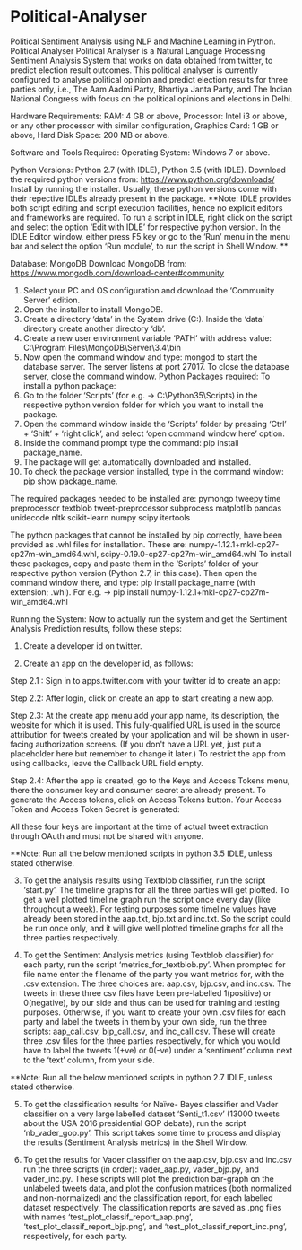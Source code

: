 # Political-Analyser
Political Sentiment Analysis using NLP and Machine Learning in Python.
Political Analyser
Political Analyser is a Natural Language Processing Sentiment Analysis System that works on data obtained from twitter, to predict election result outcomes.
This political analyser is currently configured to analyse political opinion and predict election results for three parties only, i.e., The Aam Aadmi Party, Bhartiya Janta Party, and The Indian National Congress with focus on the political opinions and elections in Delhi.

Hardware Requirements: 
RAM: 4 GB or above, Processor: Intel i3 or above, or any other processor with similar configuration, Graphics Card: 1 GB or above, Hard Disk Space: 200 MB or above.

Software and Tools Required:
Operating System: Windows 7 or above.

Python Versions: Python 2.7 (with IDLE), Python 3.5 (with IDLE).
Download the required python versions from: https://www.python.org/downloads/
Install by running the installer.
Usually, these python versions come with their repective IDLEs already present in the package.
**Note:
IDLE provides both script editing and script execution facilities, hence no explicit editors and frameworks are required.
To run a script in IDLE, right click on the script and select the option ‘Edit with IDLE’ for respective python version.
In the IDLE Editor window, either press F5 key or go to the ‘Run’ menu in the menu bar and select the option ‘Run module’, to run the script in Shell Window.
**

Database: MongoDB
Download MongoDB from: https://www.mongodb.com/download-center#community
1.	Select your PC and OS configuration and download the ‘Community Server’ edition.
2.	Open the installer to install MongoDB.
3.	Create a directory ‘data’ in the System drive (C:). Inside the ‘data’ directory create another directory ‘db’.
4.	Create a new user environment variable ‘PATH’ with address value: C:\Program Files\MongoDB\Server\3.4\bin
5.	Now open the command window and type: mongod 
to start the database server.
The server listens at port 27017. To close the database server, close the command window.
Python Packages required:
To install a python package:
1.	Go to the folder ‘Scripts’ (for e.g. -> C:\Python35\Scripts) in the respective python version folder for which you want to install the package.
2.	Open the command window inside the ‘Scripts’ folder by pressing ‘Ctrl’ + ‘Shift’ + ‘right click’, and select ‘open command window here’ option.
3.	Inside the command prompt type the command: pip install package_name.
4.	The package will get automatically downloaded and installed.
5.	To check the package version installed, type in the command window: pip show package_name.

The required packages needed to be installed are:
pymongo
tweepy
time
preprocessor
textblob
tweet-preprocessor
subprocess
matplotlib
pandas
unidecode
nltk
scikit-learn
numpy
scipy
itertools

The python packages that cannot be installed by pip correctly, have been provided as .whl files for installation. These are: numpy-1.12.1+mkl-cp27-cp27m-win_amd64.whl, scipy-0.19.0-cp27-cp27m-win_amd64.whl
To install these packages, copy and paste them in the ‘Scripts’ folder of your respective python version (Python 2.7, in this case). Then open the command window there, and type: pip install package_name (with extension; .whl).
For e.g. -> pip install numpy-1.12.1+mkl-cp27-cp27m-win_amd64.whl



Running the System:
Now to actually run the system and get the Sentiment Analysis Prediction results, follow these steps:

1. Create a developer id on twitter.

2. Create an app on the developer id, as follows:

Step 2.1 : Sign in to apps.twitter.com with your twitter id to create an app:

Step 2.2: After login, click on create an app to start creating a new app.
 
Step 2.3: At the create app menu add your app name, its description, the website for which it is used. This fully-qualified URL is used in the source attribution for tweets created by your application and will be shown in user-facing authorization screens.
(If you don't have a URL yet, just put a placeholder here but remember to change it later.)
To restrict the app from using callbacks, leave the Callback URL field empty.
 
Step 2.4: After the app is created, go to the Keys and Access Tokens menu, there the consumer key and consumer secret are already present. To generate the Access tokens, click on Access Tokens button. Your Access Token and Access Token Secret is generated:

All these four keys are important at the time of actual tweet extraction through OAuth and must not be shared with anyone.



**Note: Run all the below mentioned scripts in python 3.5 IDLE, unless stated otherwise.

3. To get the analysis results using Textblob classifier, run the script ‘start.py’.
The timeline graphs for all the three parties will get plotted.
To get a well plotted timeline graph run the script once every day (like throughout a week).
For testing purposes some timeline values have already been stored in the aap.txt, bjp.txt and inc.txt.
So the script could be run once only, and it will give well plotted timeline graphs for all the three parties respectively.

4. To get the Sentiment Analysis metrics (using Textblob classifier) for each party, run the script ‘metrics_for_textblob.py’.
When prompted for file name enter the filename of the party you want metrics for, with the .csv extension. The three choices are: aap.csv, bjp.csv, and inc.csv.
The tweets in these three csv files have been pre-labelled 1(positive) or 0(negative), by our side and thus can be used for training and testing purposes.
Otherwise, if you want to create your own .csv files for each party and label the tweets in them by your own side, run the three scripts: aap_call.csv, bjp_call.csv, and inc_call.csv. These will create three .csv files for the three parties respectively, for which you would have to label the tweets 1(+ve) or 0(-ve) under a ‘sentiment’ column next to the ‘text’ column, from your side.


**Note: Run all the below mentioned scripts in python 2.7 IDLE, unless stated otherwise.

5. To get the classification results for Naïve- Bayes classifier and Vader classifier on a very large labelled dataset ‘Senti_t1.csv’ (13000 tweets about the USA 2016 presidential GOP debate), run the script ‘nb_vader_gop.py’.
This script takes some time to process and display the results (Sentiment Analysis metrics) in the Shell Window.

6. To get the results for Vader classifier on the aap.csv, bjp.csv and inc.csv run the three scripts (in order): vader_aap.py, vader_bjp.py, and vader_inc.py.
These scripts will plot the prediction bar-graph on the unlabeled tweets data, and plot the confusion matrices (both normalized and non-normalized) and the classification report, for each labelled dataset respectively.
The classification reports are saved as .png files with names ‘test_plot_classif_report_aap.png’, ‘test_plot_classif_report_bjp.png’, and ‘test_plot_classif_report_inc.png’, respectively, for each party.

